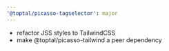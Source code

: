 ```yaml
---
'@toptal/picasso-tagselector': major
---
```


- refactor JSS styles to TailwindCSS
- make @toptal/picasso-tailwind a peer dependency
